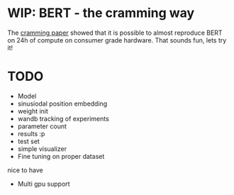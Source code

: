 # WIP: BERT - the cramming way

The [cramming paper](https://arxiv.org/abs/2212.14034) showed that it is possible to almost reproduce BERT on 24h of compute on consumer grade hardware. That sounds fun, lets try it!

# TODO

* Model
 * sinusiodal position embedding
 * weight init
* wandb tracking of experiments
* parameter count
* results :p
 * test set
 * simple visualizer
 * Fine tuning on proper dataset

nice to have
* Multi gpu support
